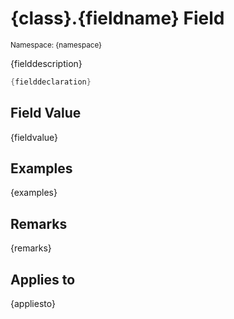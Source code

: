 # {class}.{fieldname} Field
<small>Namespace: {namespace}</small>

{fielddescription}

```cs
{fielddeclaration}
```

## Field Value
{fieldvalue}
## Examples
{examples}
## Remarks
{remarks}
## Applies to
{appliesto}
